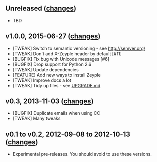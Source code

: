 ## Unreleased ([changes](https://github.com/infertux/zeyple/compare/v1.0.0...master))

  * TBD

## v1.0.0, 2015-06-27 ([changes](https://github.com/infertux/zeyple/compare/v0.3...v1.0.0))

  * [TWEAK]   Switch to semantic versioning - see http://semver.org/
  * [TWEAK]   Don't add X-Zeyple header by default [#11]
  * [BUGFIX]  Fix bug with Unicode messages [#6]
  * [BUGFIX]  Drop support for Python 2.6
  * [TWEAK]   Update dependencies
  * [FEATURE] Add new ways to install Zeyple
  * [TWEAK]   Improve docs a lot
  * [TWEAK]   Tidy up files - see [UPGRADE.md](UPGRADE.md)

## v0.3, 2013-11-03 ([changes](https://github.com/infertux/zeyple/compare/v0.2...v0.3))

  * [BUGFIX] Duplicate emails when using CC
  * [TWEAK]  Many tweaks

## v0.1 to v0.2, 2012-09-08 to 2012-10-13 ([changes](https://github.com/infertux/zeyple/compare/v0.1...v0.2))

  * Experimental pre-releases. You should avoid to use these versions.


